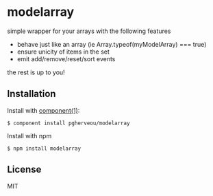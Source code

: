 
# modelarray

  simple wrapper for your arrays with the following features
  - behave just like an array (ie Array.typeof(myModelArray) === true)
  - ensure unicity of items in the set
  - emit add/remove/reset/sort events

  the rest is up to you!


## Installation

  Install with [component(1)](http://component.io):

    $ component install pgherveou/modelarray

  Install with npm

    $ npm install modelarray

## License

  MIT